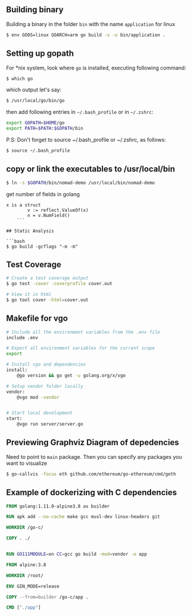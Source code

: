 ## Building binary
Building a binary in the folder `bin` with the name `application` for linux


```bash
$ env GOOS=linux GOARCH=arm go build -v -o bin/application .
```

## Setting up gopath
For *nix system, look where `go` is installed, executing following command:

```bash
$ which go
```
which output let's say:

```bash
$ /usr/local/go/bin/go
```
then add following entries in `~/.bash_profile` or in `~/.zshrc`:

```bash
export GOPATH=$HOME/go
export PATH=$PATH:$GOPATH/bin
```

P.S: Don't forget to source ~/.bash_profile or ~/.zshrc, as follows:
```bash
$ source ~/.bash_profile
```

## copy or link the executables to /usr/local/bin

```bash
$ ln -s $GOPATH/bin/nomad-demo /usr/local/bin/nomad-demo
```


get number of fields in golang
``` 
x is a struct
		v := reflect.ValueOf(x)
		n = v.NumField() 
    ```

## Static Analysis

```bash
$ go build -gcflags "-m -m"
```

## Test Coverage 

```bash
# Create a test coverage output
$ go test -cover -coverprofile cover.out

# View it in html
$ go tool cover -html=cover.out
```

## Makefile for vgo

```bash
# Include all the environment variables from the .env file
include .env

# Export all environment variables for the current scope
export

# Install vgo and dependencies
install:
	@go version && go get -u golang.org/x/vgo

# Setup vendor folder locally
vendor:
	@vgo mod -vendor


# Start local development
start:
	@vgo run server/server.go
```


## Previewing Graphviz Diagram of depedencies

Need to point to `main` package. Then you can specify any packages you want to visualize
```bash
$ go-callvis -focus eth github.com/ethereum/go-ethereum/cmd/geth
```


## Example of dockerizing with C dependencies

```dockerfile
FROM golang:1.11.0-alpine3.8 as builder

RUN apk add --no-cache make gcc musl-dev linux-headers git

WORKDIR /go-c/

COPY . ./


RUN GO111MODULE=on CC=gcc go build -mod=vendor -o app

FROM alpine:3.8

WORKDIR /root/

ENV GIN_MODE=release

COPY --from=builder /go-c/app .

CMD ["./app"]
```
